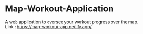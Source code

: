 # Map-Workout-Application
A web application to oversee your workout progress over the map.  
Link : https://map-workout-app.netlify.app/
